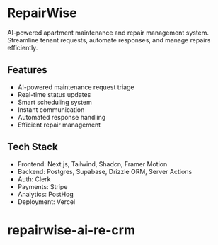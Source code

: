 # RepairWise

AI-powered apartment maintenance and repair management system. Streamline tenant requests, automate responses, and manage repairs efficiently.

## Features

- AI-powered maintenance request triage
- Real-time status updates
- Smart scheduling system
- Instant communication
- Automated response handling
- Efficient repair management

## Tech Stack

- Frontend: Next.js, Tailwind, Shadcn, Framer Motion
- Backend: Postgres, Supabase, Drizzle ORM, Server Actions
- Auth: Clerk
- Payments: Stripe
- Analytics: PostHog
- Deployment: Vercel


# repairwise-ai-re-crm
